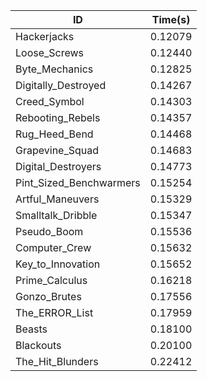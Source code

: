 |ID|Time(s)|
|-|-|
|Hackerjacks|0.12079|
|Loose_Screws|0.12440|
|Byte_Mechanics|0.12825|
|Digitally_Destroyed|0.14267|
|Creed_Symbol|0.14303|
|Rebooting_Rebels|0.14357|
|Rug_Heed_Bend|0.14468|
|Grapevine_Squad|0.14683|
|Digital_Destroyers|0.14773|
|Pint_Sized_Benchwarmers|0.15254|
|Artful_Maneuvers|0.15329|
|Smalltalk_Dribble|0.15347|
|Pseudo_Boom|0.15536|
|Computer_Crew|0.15632|
|Key_to_Innovation|0.15652|
|Prime_Calculus|0.16218|
|Gonzo_Brutes|0.17556|
|The_ERROR_List|0.17959|
|Beasts|0.18100|
|Blackouts|0.20100|
|The_Hit_Blunders|0.22412|
